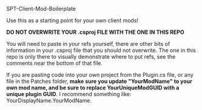 SPT-Client-Mod-Boilerplate

Use this as a starting point for your own client mods!

**DO NOT OVERWRITE YOUR .csproj FILE WITH THE ONE IN THIS REPO**

You will need to paste in your refs yourself, there are other bits of information in your .csproj file that you should not overwrite. The one in this repo is only there to visually demonstrate where to put refs, see the comments near the bottom of that file.

If you are pasting code into your own project from the Plugin.cs file, or any file in the Patches folder, **make sure you update "YourModName" to your own mod name, and be sure to replace YourUniqueModGUID with a unique plugin GUID**. I recommend something like: YourDisplayName.YourModName.
